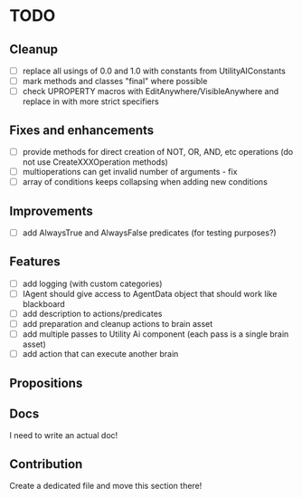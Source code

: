 # TODO

## Cleanup

- [ ] replace all usings of 0.0 and 1.0 with constants from UtilityAIConstants
- [ ] mark methods and classes "final" where possible
- [ ] check UPROPERTY macros with EditAnywhere/VisibleAnywhere and replace in with more strict specifiers

## Fixes and enhancements

- [ ] provide methods for direct creation of NOT, OR, AND, etc operations (do not use CreateXXXOperation methods)
- [ ] multioperations can get invalid number of arguments - fix
- [ ] array of conditions keeps collapsing when adding new conditions

## Improvements

- [ ] add AlwaysTrue and AlwaysFalse predicates (for testing purposes?)

## Features

- [ ] add logging (with custom categories)
- [ ] IAgent should give access to AgentData object that should work like blackboard
- [ ] add description to actions/predicates
- [ ] add preparation and cleanup actions to brain asset
- [ ] add multiple passes to Utility Ai component (each pass is a single brain asset)
- [ ] add action that can execute another brain

## Propositions

## Docs

I need to write an actual doc!

## Contribution

Create a dedicated file and move this section there!
